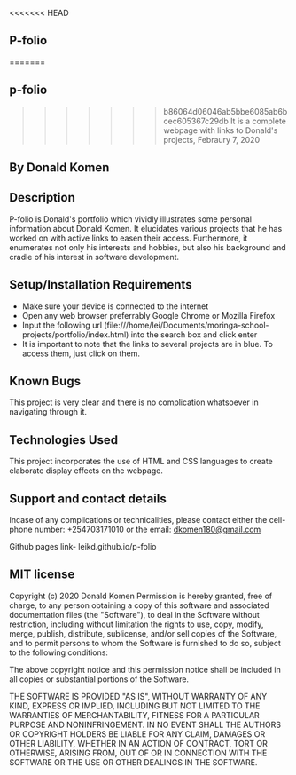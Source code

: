 <<<<<<< HEAD
## P-folio
=======
## p-folio
>>>>>>> b86064d06046ab5bbe6085ab6bcec605367c29db
It is a complete webpage with links to Donald's projects, Febraury 7, 2020
## By Donald Komen

## Description
P-folio is Donald's portfolio which vividly illustrates some personal information about Donald Komen. It elucidates various projects that he has worked on with active links to easen their access. Furthermore, it enumerates not only his interests and hobbies, but also his background and cradle of his interest in software development.

## Setup/Installation Requirements
* Make sure your device is connected to the internet
* Open any web browser preferrably Google Chrome or Mozilla Firefox
* Input the following url (file:///home/lei/Documents/moringa-school-projects/portfolio/index.html) into the search box and click enter
* It is important to note that the links to several projects are in blue. To access them, just click on them.

## Known Bugs
This project is very clear and there is no complication whatsoever in navigating through it.
## Technologies Used
This project incorporates the use of HTML and CSS languages to create elaborate display effects on the webpage.
## Support and contact details
Incase of any complications or technicalities, please contact either the cell-phone number: +254703171010 or the email: dkomen180@gmail.com

Github pages link- leikd.github.io/p-folio


## MIT license

Copyright (c) 2020 Donald Komen
Permission is hereby granted, free of charge, to any person obtaining a copy
of this software and associated documentation files (the "Software"), to deal
in the Software without restriction, including without limitation the rights
to use, copy, modify, merge, publish, distribute, sublicense, and/or sell
copies of the Software, and to permit persons to whom the Software is
furnished to do so, subject to the following conditions:

The above copyright notice and this permission notice shall be included in all
copies or substantial portions of the Software.

THE SOFTWARE IS PROVIDED "AS IS", WITHOUT WARRANTY OF ANY KIND, EXPRESS OR
IMPLIED, INCLUDING BUT NOT LIMITED TO THE WARRANTIES OF MERCHANTABILITY,
FITNESS FOR A PARTICULAR PURPOSE AND NONINFRINGEMENT. IN NO EVENT SHALL THE
AUTHORS OR COPYRIGHT HOLDERS BE LIABLE FOR ANY CLAIM, DAMAGES OR OTHER
LIABILITY, WHETHER IN AN ACTION OF CONTRACT, TORT OR OTHERWISE, ARISING FROM,
OUT OF OR IN CONNECTION WITH THE SOFTWARE OR THE USE OR OTHER DEALINGS IN THE
SOFTWARE.
  
